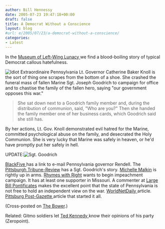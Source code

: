 ```yaml
---
author: Bill Hennessy
date: 2005-07-23 19:47:18+00:00
draft: false
title: A Democrat Without a Conscience
layout: blog
#url: e/2005/07/23/a-democrat-without-a-conscience/
categories:
- Latest
---
```


In the [Museum of Left-Wing Lunacy ](https://www.museumofleftwinglunacy.com/archives/2005/07/if_you_thought.html)we find a blood-boiling story of typical Democrat callous hatefulness.

![Idiot Extraordinaire](/wp-content/knollcatherinebaker_135.jpg)
Pennsylvania Lt. Governor Catherine Baker Knoll is the sort of thing one scrapes from the bottom of a shoe.  She crashed the funeral mass of fallen Marine Sgt. Joseph Goodrich to campaign for office and to chastise the family of the fallen hero, saying "our government opposes this war."



> She sat down next to a Goodrich family member and, during the distribution of communion, said, "Who are you?" Then she handed the family member one of her business cards, which Goodrich said she still has.



By her actions, Lt. Gov. Knoll demonstrated evil hatred for the Marine, committed psychological abuse on the family, and desecrated the Holy Communion.  She is very lucky that Marine was safely in heaven, or he'd have promptly put her safely in hell.

UPDATE:![Sgt. Goodrich](/wp-content/0712goodrichb.jpg)

 [BlackFive ](https://www.blackfive.net/main/2005/07/lt_governor_cra.html)has a link to e-mail Pennsylvania governor Rendell.
The[ Pittsburgh Tribune-Review](https://pittsburghlive.com/x/tribune-review/trib/regional/s_352391.html) has a Sgt. Goodrich's story.
[Michelle Malkin](https://michellemalkin.com/archives/003089.htm) is rightly up in arms.
[Rhymes with Right](https://rhymeswithright.mu.nu/archives/106176.php) wants to begin impeachment campaign.  It has at least one supporter in Missouri.
A commenter at [Large Bill Pontificates](https://largebillpontificates.blogspot.com/2005/07/this-is-outrageous.html) makes the excellent point that the state of Pennsylvania is not free to hold an independent view on the war.
[WorldNetDaily ](https://www.worldnetdaily.com/news/article.asp?ARTICLE_ID=45420)article.
[Pittsburg Post-Gazette ](https://www.post-gazette.com/pg/05204/542520.stm)article that started it all.

(Cross-posted on [The Bower](https://thebower.blogspot.com).)

Related:   Gitmo soldiers let [Ted Kennedy ](https://thezeropoint.blogspot.com/2005/07/ted-kennedy-gets-earful.html)know their opinions of his party (Zeropoint).
